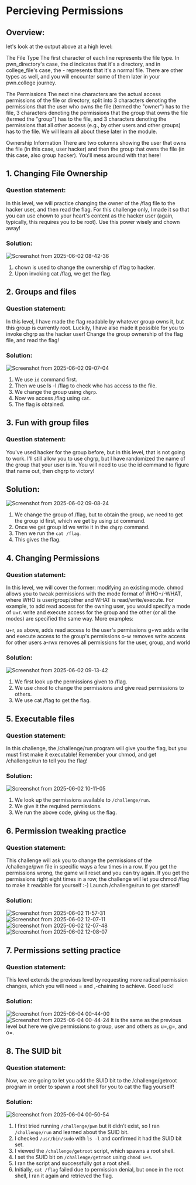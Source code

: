 # Percieving Permissions
## Overview:
let's look at the output above at a high level:

The File Type
The first character of each line represents the file type. In pwn_directory's case, the d indicates that it's a directory, and in college_file's case, the - represents that it's a normal file. There are other types as well, and you will encounter some of them later in your pwn.college journey.

The Permissions
The next nine characters are the actual access permissions of the file or directory, split into 3 characters denoting the permissions that the user who owns the file (termed the "owner") has to the file, 3 characters denoting the permissions that the group that owns the file (termed the "group") has to the file, and 3 characters denoting the permissions that all other access (e.g., by other users and other groups) has to the file. We will learn all about these later in the module.

Ownership Information
There are two columns showing the user that owns the file (in this case, user hacker) and then the group that owns the file (in this case, also group hacker). You'll mess around with that here!

## 1. Changing File Ownership
### Question statement:
In this level, we will practice changing the owner of the /flag file to the hacker user, and then read the flag. For this challenge only, I made it so that you can use chown to your heart's content as the hacker user (again, typically, this requires you to be root). Use this power wisely and chown away!

### Solution:
![Screenshot from 2025-06-02 08-42-36](https://github.com/user-attachments/assets/3b52bfc9-69b5-4728-a6ec-e73b0ba0384b)
1. chown is used to change the ownership of /flag to hacker.
2. Upon invoking cat /flag, we get the flag.

## 2. Groups and files
### Question statement:
In this level, I have made the flag readable by whatever group owns it, but this group is currently root. Luckily, I have also made it possible for you to invoke chgrp as the hacker user! Change the group ownership of the flag file, and read the flag!

### Solution:
![Screenshot from 2025-06-02 09-07-04](https://github.com/user-attachments/assets/7ee9364e-1cff-49c0-993e-9edd29dcaa19)
1. We use ```id``` command first.
2. Then we use ls -l /flag to check who has access to the file.
3. We change the group using ```chgrp```.
4. Now we access /flag using ```cat```.
5. The flag is obtained.

## 3. Fun with group files
### Question statement:
You've used hacker for the group before, but in this level, that is not going to work. I'll still allow you to use chgrp, but I have randomized the name of the group that your user is in. You will need to use the id command to figure that name out, then chgrp to victory!

## Solution:
![Screenshot from 2025-06-02 09-08-24](https://github.com/user-attachments/assets/cfbd726a-55ab-4535-8bee-04766beabde7)
1. We change the group of /flag, but to obtain the group, we need to get the group id first, which we get by using ```id``` command.
2. Once we get group id we write it in the ```chgrp``` command.
3. Then we run the ```cat /flag```.
4. This gives the flag.

## 4. Changing Permissions
### Question statement:
In this level, we will cover the former: modifying an existing mode. chmod allows you to tweak permissions with the mode format of WHO+/-WHAT, where WHO is user/group/other and WHAT is read/write/execute. For example, to add read access for the owning user, you would specify a mode of u+r. write and execute access for the group and the other (or all the modes) are specified the same way. More examples:

u+r, as above, adds read access to the user's permissions
g+wx adds write and execute access to the group's permissions
o-w removes write access for other users
a-rwx removes all permissions for the user, group, and world

### Solution:
![Screenshot from 2025-06-02 09-13-42](https://github.com/user-attachments/assets/21234d76-5a98-4889-aaad-e54ad35f9b9a)
1. We first look up the permissions given to /flag.
2. We use ```chmod``` to change the permissions and give read permissions to others.
3. We use cat /flag to get the flag.

## 5. Executable files
### Question statement:
In this challenge, the /challenge/run program will give you the flag, but you must first make it executable! Remember your chmod, and get /challenge/run to tell you the flag!

### Solution:
![Screenshot from 2025-06-02 10-11-05](https://github.com/user-attachments/assets/392d8996-8320-4e41-a285-b978f3080b85)
1. We look up the permissions available to ```/challenge/run```.
2. We give it the required permissions.
3. We run the above code, giving us the flag.

## 6. Permission tweaking practice
### Question statement:
This challenge will ask you to change the permissions of the /challenge/pwn file in specific ways a few times in a row. If you get the permissions wrong, the game will reset and you can try again. If you get the permissions right eight times in a row, the challenge will let you chmod /flag to make it readable for yourself :-) Launch /challenge/run to get started!

### Solution:
![Screenshot from 2025-06-02 11-57-31](https://github.com/user-attachments/assets/29f97c71-2303-4609-81c8-fbaa5e5ad498)
![Screenshot from 2025-06-02 12-07-11](https://github.com/user-attachments/assets/9d78b285-5c29-43c0-b47e-ef34c4e2cbeb)
![Screenshot from 2025-06-02 12-07-48](https://github.com/user-attachments/assets/0977bb51-bb8d-4d83-a539-f3169c8f1dfe)
![Screenshot from 2025-06-02 12-08-07](https://github.com/user-attachments/assets/6bd7b821-90de-4da8-951e-f128ec0c19d7)


## 7. Permissions setting practice
### Question statement:
This level extends the previous level by requesting more radical permission changes, which you will need = and ,-chaining to achieve. Good luck!

### Solution:
![Screenshot from 2025-06-04 00-44-00](https://github.com/user-attachments/assets/5c1f0476-03cb-4264-aab3-c8f10b4db3b9)
![Screenshot from 2025-06-04 00-44-24](https://github.com/user-attachments/assets/0a410c2f-828f-4197-bd5f-5c1a45c48c88)
It is the same as the previous level but here we give permissions to group, user and others as u=,g=, and o=.

## 8. The SUID bit
### Question statement:
Now, we are going to let you add the SUID bit to the /challenge/getroot program in order to spawn a root shell for you to cat the flag yourself!

### Solution:
![Screenshot from 2025-06-04 00-50-54](https://github.com/user-attachments/assets/32137998-26aa-4642-ae8f-fe5d94c09361)
1. I first tried running `/challenge/pwn` but it didn’t exist, so I ran `/challenge/run` and learned about the SUID bit.
2. I checked `/usr/bin/sudo` with `ls -l` and confirmed it had the SUID bit set.
3. I viewed the `/challenge/getroot` script, which spawns a root shell.
4. I set the SUID bit on `/challenge/getroot` using `chmod u+s`.
5. I ran the script and successfully got a root shell.
6. Initially, `cat /flag` failed due to permission denial, but once in the root shell, I ran it again and retrieved the flag.
